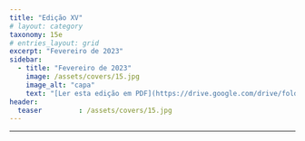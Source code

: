 ```yaml
---
title: "Edição XV"
# layout: category
taxonomy: 15e
# entries_layout: grid
excerpt: "Fevereiro de 2023"
sidebar:
  - title: "Fevereiro de 2023"
    image: /assets/covers/15.jpg
    image_alt: "capa"
    text: "[Ler esta edição em PDF](https://drive.google.com/drive/folders/1VLdTF70nA90paDFgnGAW3SXzm_IGp2ZS)"
header:
  teaser         : /assets/covers/15.jpg
---
```


---